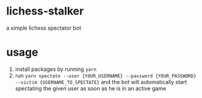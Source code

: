# lichess-stalker
a simple lichess spectator bot

# usage
1) install packages by running `yarn`
2) run `yarn spectate --user {YOUR_USERNAME} --password {YOUR_PASSWORD} --victim {USERNAME_TO_SPECTATE}` and the bot will automatically start spectating the given user as soon as he is in an active game
